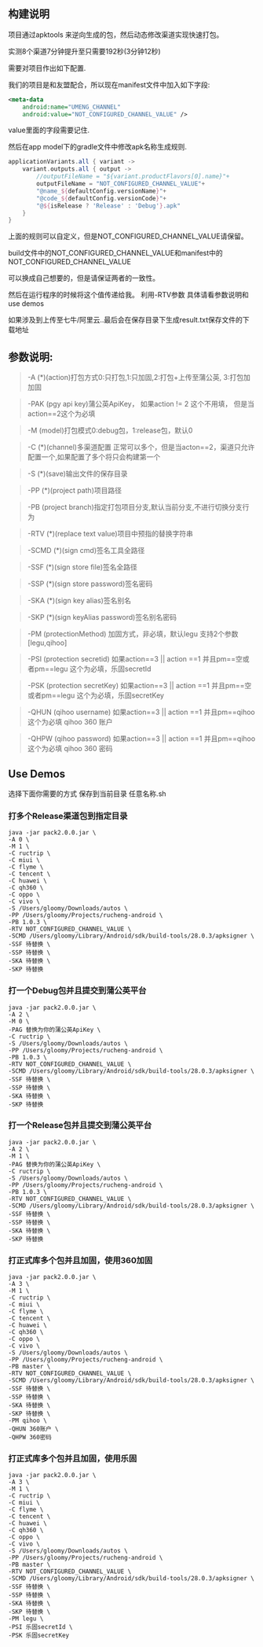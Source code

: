 ## 构建说明
项目通过apktools 来逆向生成的包，然后动态修改渠道实现快速打包。

实测8个渠道7分钟提升至只需要192秒(3分钟12秒)

需要对项目作出如下配置.

我们的项目是和友盟配合，所以现在manifest文件中加入如下字段:

```xml
<meta-data
    android:name="UMENG_CHANNEL"
    android:value="NOT_CONFIGURED_CHANNEL_VALUE" />
```

value里面的字段需要记住.

然后在app model下的gradle文件中修改apk名称生成规则.
```groovy
applicationVariants.all { variant ->
    variant.outputs.all { output ->
        //outputFileName = "${variant.productFlavors[0].name}"+
        outputFileName = "NOT_CONFIGURED_CHANNEL_VALUE"+
        "@name_${defaultConfig.versionName}"+
        "@code_${defaultConfig.versionCode}"+
        "@${isRelease ? 'Release' : 'Debug'}.apk"
    }
}
```

上面的规则可以自定义，但是NOT_CONFIGURED_CHANNEL_VALUE请保留。

build文件中的NOT_CONFIGURED_CHANNEL_VALUE和manifest中的NOT_CONFIGURED_CHANNEL_VALUE

可以换成自己想要的，但是请保证两者的一致性。

然后在运行程序的时候将这个值传递给我。 利用-RTV参数 具体请看参数说明和use demos

如果涉及到上传至七牛/阿里云..最后会在保存目录下生成result.txt保存文件的下载地址

## 参数说明:

> -A (*)(action)打包方式0:只打包,1:只加固,2:打包+上传至蒲公英, 3:打包加加固

> -PAK (pgy api key)蒲公英ApiKey， 如果action != 2 这个不用填， 但是当action==2这个为必填

> -M (model)打包模式0:debug包，1:release包，默认0

> -C (*)(channel)多渠道配置 正常可以多个，但是当acton==2，渠道只允许配置一个,如果配置了多个将只会构建第一个

> -S (*)(save)输出文件的保存目录

> -PP (*)(project path)项目路径

> -PB (project branch)指定打包项目分支,默认当前分支,不进行切换分支行为

> -RTV (*)(replace text value)项目中预指的替换字符串

> -SCMD (*)(sign cmd)签名工具全路径

> -SSF (*)(sign store file)签名全路径

> -SSP (*)(sign store password)签名密码

> -SKA (*)(sign key alias)签名别名

> -SKP (*)(sign keyAlias password)签名别名密码

> -PM (protectionMethod) 加固方式，非必填，默认legu 支持2个参数[legu,qihoo]

> -PSI (protection secretid) 如果action==3 || action ==1 并且pm==空或者pm==legu 这个为必填，乐固secretId

> -PSK (protection secretKey) 如果action==3 || action ==1 并且pm==空或者pm==legu 这个为必填，乐固secretKey

> -QHUN (qihoo username) 如果action==3 || action ==1 并且pm==qihoo 这个为必填 qihoo 360 账户

> -QHPW (qihoo password) 如果action==3 || action ==1 并且pm==qihoo 这个为必填 qihoo 360 密码

## Use Demos

选择下面你需要的方式 保存到当前目录 任意名称.sh

### 打多个Release渠道包到指定目录

```shell script
java -jar pack2.0.0.jar \
-A 0 \
-M 1 \
-C ructrip \
-C miui \
-C flyme \
-C tencent \
-C huawei \
-C qh360 \
-C oppo \
-C vivo \
-S /Users/gloomy/Downloads/autos \
-PP /Users/gloomy/Projects/rucheng-android \
-PB 1.0.3 \
-RTV NOT_CONFIGURED_CHANNEL_VALUE \
-SCMD /Users/gloomy/Library/Android/sdk/build-tools/28.0.3/apksigner \
-SSF 待替换 \
-SSP 待替换 \
-SKA 待替换 \
-SKP 待替换
```

### 打一个Debug包并且提交到蒲公英平台
```shell script
java -jar pack2.0.0.jar \
-A 2 \
-M 0 \
-PAG 替换为你的蒲公英ApiKey \
-C ructrip \
-S /Users/gloomy/Downloads/autos \
-PP /Users/gloomy/Projects/rucheng-android \
-PB 1.0.3 \
-RTV NOT_CONFIGURED_CHANNEL_VALUE \
-SCMD /Users/gloomy/Library/Android/sdk/build-tools/28.0.3/apksigner \
-SSF 待替换 \
-SSP 待替换 \
-SKA 待替换 \
-SKP 待替换
```

### 打一个Release包并且提交到蒲公英平台
```shell script
java -jar pack2.0.0.jar \
-A 2 \
-M 1 \
-PAG 替换为你的蒲公英ApiKey \
-C ructrip \
-S /Users/gloomy/Downloads/autos \
-PP /Users/gloomy/Projects/rucheng-android \
-PB 1.0.3 \
-RTV NOT_CONFIGURED_CHANNEL_VALUE \
-SCMD /Users/gloomy/Library/Android/sdk/build-tools/28.0.3/apksigner \
-SSF 待替换 \
-SSP 待替换 \
-SKA 待替换 \
-SKP 待替换
```


### 打正式库多个包并且加固，使用360加固
```shell script
java -jar pack2.0.0.jar \
-A 3 \
-M 1 \
-C ructrip \
-C miui \
-C flyme \
-C tencent \
-C huawei \
-C qh360 \
-C oppo \
-C vivo \
-S /Users/gloomy/Downloads/autos \
-PP /Users/gloomy/Projects/rucheng-android \
-PB master \
-RTV NOT_CONFIGURED_CHANNEL_VALUE \
-SCMD /Users/gloomy/Library/Android/sdk/build-tools/28.0.3/apksigner \
-SSF 待替换 \
-SSP 待替换 \
-SKA 待替换 \
-SKP 待替换 \
-PM qihoo \
-QHUN 360账户 \
-QHPW 360密码
```

### 打正式库多个包并且加固，使用乐固
```shell script
java -jar pack2.0.0.jar \
-A 3 \
-M 1 \
-C ructrip \
-C miui \
-C flyme \
-C tencent \
-C huawei \
-C qh360 \
-C oppo \
-C vivo \
-S /Users/gloomy/Downloads/autos \
-PP /Users/gloomy/Projects/rucheng-android \
-PB master \
-RTV NOT_CONFIGURED_CHANNEL_VALUE \
-SCMD /Users/gloomy/Library/Android/sdk/build-tools/28.0.3/apksigner \
-SSF 待替换 \
-SSP 待替换 \
-SKA 待替换 \
-SKP 待替换 \
-PM legu \
-PSI 乐固secretId \
-PSK 乐固secretKey
```